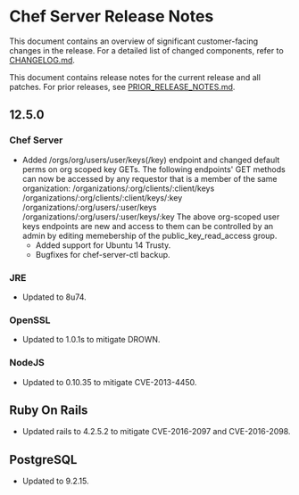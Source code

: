 # Chef Server Release Notes

This document contains an overview of significant customer-facing changes
in the release. For a detailed list of changed components, refer to
[CHANGELOG.md](CHANGELOG.md).

This document contains release notes for the current release and all patches.
For prior releases, see [PRIOR\_RELEASE\_NOTES.md](PRIOR_RELEASE_NOTES.md).

## 12.5.0

### Chef Server
  * Added /orgs/org/users/user/keys(/key) endpoint and changed default perms on org scoped key GETs.
		The following endpoints' GET methods can now be accessed by any requestor that is a member of the same organization:
		/organizations/:org/clients/:client/keys
		/organizations/:org/clients/:client/keys/:key
		/organizations/:org/users/:user/keys
		/organizations/:org/users/:user/keys/:key
		The above org-scoped user keys endpoints are new and access to them can be controlled by an admin by editing memebership
		of the public_key_read_access group.
	* Added support for Ubuntu 14 Trusty.
	* Bugfixes for chef-server-ctl backup.

### JRE
  * Updated to 8u74.

### OpenSSL
  * Updated to 1.0.1s to mitigate DROWN.

### NodeJS
  * Updated to 0.10.35 to mitigate CVE-2013-4450.

## Ruby On Rails
  * Updated rails to 4.2.5.2 to mitigate CVE-2016-2097 and CVE-2016-2098.

## PostgreSQL
  * Updated to 9.2.15.
